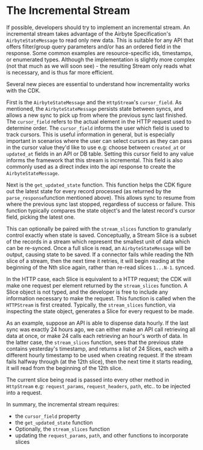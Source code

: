 # The Incremental Stream

If possible, developers should try to implement an incremental stream. An incremental stream takes advantage of the
Airbyte Specification's `AirbyteStateMessage` to read only new data. This is suitable for any API that offers filter/group
query parameters and/or has an ordered field in the response. Some common examples are resource-specific ids, timestamps, or
enumerated types. Although the implementation is slightly more complex (not that much as we will soon see) - the resulting
Stream only reads what is necessary, and is thus far more efficient.

Several new pieces are essential to understand how incrementality works with the CDK.

First is the `AirbyteStateMessage` and the `HttpStream`'s `cursor_field`. As mentioned, the `AirbyteStateMessage`
persists state between syncs, and allows a new sync to pick up from where the previous sync last finished.
The `cursor_field` refers to the actual element in the HTTP request used to determine order. The `cursor_field` informs the user which field is used to track cursors. This is useful information in general, but is especially important in scenarios where the user can select cursors as they can pass in the cursor value they'd like to use e.g: choose between `created_at` or `updated_at` fields in an API or DB table.
Setting this cursor field to any value informs the framework that this stream is incremental.
This field is also commonly used as a direct index into the api response to
create the `AirbyteStateMessage`.

Next is the `get_updated_state` function. This function helps the CDK figure out the latest state for every record processed
(as returned by the `parse_response`function mentioned above). This allows sync to resume from where the previous sync last stopped,
regardless of success or failure. This function typically compares the state object's and the latest record's cursor field, picking the latest one.

This can optionally be paired with the `stream_slices` function to granularly control exactly when state is saved. Conceptually, a Stream Slice is a subset of the records in a stream which represent the smallest unit of data which can be re-synced. Once a full slice is read, an `AirbyteStateMessage` will be output, causing state to be saved. If a connector fails while reading the Nth slice of a stream, then the next time it retries, it will begin reading at the beginning of the Nth slice again, rather than re-read slices `1...N-1`.
synced.

In the HTTP case, each Slice is equivalent to a HTTP request; the CDK will make one request
per element returned by the `stream_slices` function. A Slice object is not typed, and the developer
is free to include any information necessary to make the request. This function is called when the
`HTTPStream` is first created. Typically, the `stream_slices` function, via inspecting the state object,
generates a Slice for every request to be made.

As an example, suppose an API is able to dispense data hourly. If the last sync was exactly 24 hours ago,
we can either make an API call retrieving all data at once, or make 24 calls each retrieving an hour's
worth of data. In the latter case, the `stream_slices` function, sees that the previous state contains
yesterday's timestamp, and returns a list of 24 Slices, each with a different hourly timestamp to be
used when creating request. If the stream fails halfway through (at the 12th slice), then the next time it starts reading, it will read from the beginning of the 12th slice.

The current slice being read is passed into every other method in `HttpStream` e.g: `request_params`, `request_headers`, `path`, etc..
to be injected into a request.

In summary, the incremental stream requires:
* the `cursor_field` property
* the `get_updated_state` function
* Optionally, the `stream_slices` function
* updating the `request_params`, `path`, and other functions to incorporate slices